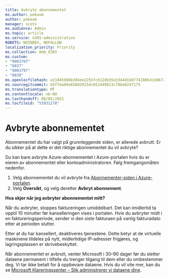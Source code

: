 ```yaml
---
title: Avbryte abonnementet
ms.author: pebaum
author: pebaum
manager: scotv
ms.audience: Admin
ms.topic: article
ms.service: o365-administration
ROBOTS: NOINDEX, NOFOLLOW
localization_priority: Priority
ms.collection: Adm_O365
ms.custom:
- "9003797"
- "6837"
- "9003797"
- "6839"
ms.openlocfilehash: e21845680b384ee2255fc612db35e3344d1b877418063cb86721964104239ac3
ms.sourcegitcommit: b5f7da89a650d2915dc652449623c78be6247175
ms.translationtype: MT
ms.contentlocale: nb-NO
ms.lasthandoff: 08/05/2021
ms.locfileid: "53931278"
---
```

# <a name="cancel-subscription"></a>Avbryte abonnementet

Abonnementet du har valgt på grunnleggende siden, er allerede avbrutt. Er du sikker på at dette er det riktige abonnementet du vil avbryte?

Du kan bare avbryte Azure-abonnementet i Azure-portalen hvis du er eieren av abonnementet eller kontoadministratoren. Følg fremgangsmåten nedenfor.

1. Velg abonnementet du vil avbryte fra [Abonnementer-siden i Azure-portalen](https://ms.portal.azure.com/#blade/Microsoft_Azure_Billing/SubscriptionsBlade).
2. Velg **Oversikt**, og velg deretter **Avbryt abonnement**.

**Hva skjer når jeg avbryter abonnementet mitt?**

Når du avbryter, stoppes faktureringen umiddelbart. Det kan imidlertid ta opptil 10 minutter før kanselleringen vises i portalen. Hvis du avbryter midt i en faktureringsperiode, sender vi den siste fakturaen på vanlig fakturadato etter at perioden slutter.

Etter at du har kansellert, deaktiveres tjenestene. Dette betyr at de virtuelle maskinene tildeles på nytt, midlertidige IP-adresser frigjøres, og lagringsplassen er skrivebeskyttet.

Når abonnementet er avbrutt, venter Microsoft i 30–90 dager før du sletter dataene permanent i tilfelle du trenger tilgang til dem eller du ombestemmer deg. Vi tar ikke betalt for å oppbevare dataene. Hvis du vil vite mer, kan du se [Microsoft Klareringssenter – Slik administrerer vi dataene dine](https://www.microsoft.com/trust-center/privacy/data-management#leave).

